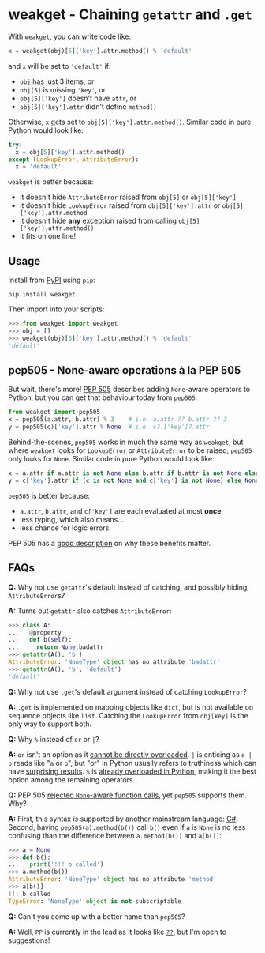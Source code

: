 # weakget - Chaining `getattr` and `.get`

With `weakget`, you can write code like:

```python
x = weakget(obj)[5]['key'].attr.method() % 'default'
```

and `x` will be set to `'default'` if:

* `obj` has just 3 items, or
* `obj[5]` is missing `'key'`, or
* `obj[5]['key']` doesn't have `attr`, or
* `obj[5]['key'].attr` didn't define `method()`

Otherwise, `x` gets set to `obj[5]['key'].attr.method()`. Similar code in pure Python would look like:

```python
try:
  x = obj[5]['key'].attr.method()
except (LookupError, AttributeError):
  x = 'default'
```

`weakget` is better because:

* it doesn't hide `AttributeError` raised from `obj[5]` or `obj[5]['key']`
* it doesn't hide `LookupError` raised from `obj[5]['key'].attr` or `obj[5]['key'].attr.method`
* it doesn't hide **any** exception raised from calling `obj[5]['key'].attr.method()`
* it fits on one line!

## Usage

Install from [PyPI](https://pypi.python.org/pypi) using `pip`:

`pip install weakget`

Then import into your scripts:

```python
>>> from weakget import weakget
>>> obj = []
>>> weakget(obj)[5]['key'].attr.method() % 'default'
'default'
```

## pep505 - None-aware operations à la PEP 505

But wait, there's more! [PEP 505](https://www.python.org/dev/peps/pep-0505/) describes adding `None`-aware operators to Python, but you can get that behaviour today from `pep505`:

```python
from weakget import pep505
x = pep505(a.attr, b.attr) % 3    # i.e. a.attr ?? b.attr ?? 3
y = pep505(c)['key'].attr % None  # i.e. c?.['key']?.attr
```

Behind-the-scenes, `pep505` works in much the same way as `weakget`, but where `weakget` looks for `LookupError` or `AttributeError` to be raised, `pep505` only looks for `None`. Similar code in pure Python would look like:

```python
x = a.attr if a.attr is not None else b.attr if b.attr is not None else 3
y = c['key'].attr if (c is not None and c['key'] is not None) else None
```

`pep505` is better because:

* `a.attr`, `b.attr`, and `c['key']` are each evaluated at most **once**
* less typing, which also means...
* less chance for logic errors

PEP 505 has a [good description](https://www.python.org/dev/peps/pep-0505/#rationale) on why these benefits matter.

## FAQs

**Q:** Why not use `getattr`'s default instead of catching, and possibly hiding, `AttributeError`s?

**A:** Turns out `getattr` also catches `AttributeError`:

```python
>>> class A:
...   @property
...   def b(self):
...     return None.badattr
>>> getattr(A(), 'b')
AttributeError: 'NoneType' object has no attribute 'badattr'
>>> getattr(A(), 'b', 'default')
'default'
```

**Q:** Why not use `.get`'s default argument instead of catching `LookupError`?

**A:** `.get` is implemented on mapping objects like `dict`, but is not available on sequence objects like `list`. Catching the `LookupError` from `obj[key]` is the only way to support both.

**Q:** Why `%` instead of `or` or `|`?

**A:** `or` isn't an option as it [cannot be directly overloaded](https://www.python.org/dev/peps/pep-0335/#rejection-notice). `|` is enticing as `a | b` reads like "`a` or `b`", but "or" in Python usually refers to truthiness which can have [surprising results](https://www.python.org/dev/peps/pep-0505/#or-operator). `%` is [already overloaded in Python](https://docs.python.org/3/library/stdtypes.html#old-string-formatting), making it the best option among the remaining operators.

**Q:** PEP 505 [rejected `None`-aware function calls](https://www.python.org/dev/peps/pep-0505/#none-aware-function-call), yet `pep505` supports them. Why?

**A:** First, this syntax _is_ supported by another mainstream language: [C#](https://msdn.microsoft.com/en-ca/magazine/dn802602.aspx). Second, having `pep505(a).method(b())` call `b()` even if `a` is `None` is no less confusing than the difference between `a.method(b())` and `a[b()]`:

```python
>>> a = None
>>> def b():
...   print('!!! b called')
>>> a.method(b())
AttributeError: 'NoneType' object has no attribute 'method'
>>> a[b()]
!!! b called
TypeError: 'NoneType' object is not subscriptable
```

**Q:** Can't you come up with a better name than `pep505`?

**A:** Well, `PP` is currently in the lead as it looks like [`??`](https://www.python.org/dev/peps/pep-0505/#none-coalescing-operator), but I'm open to suggestions!
